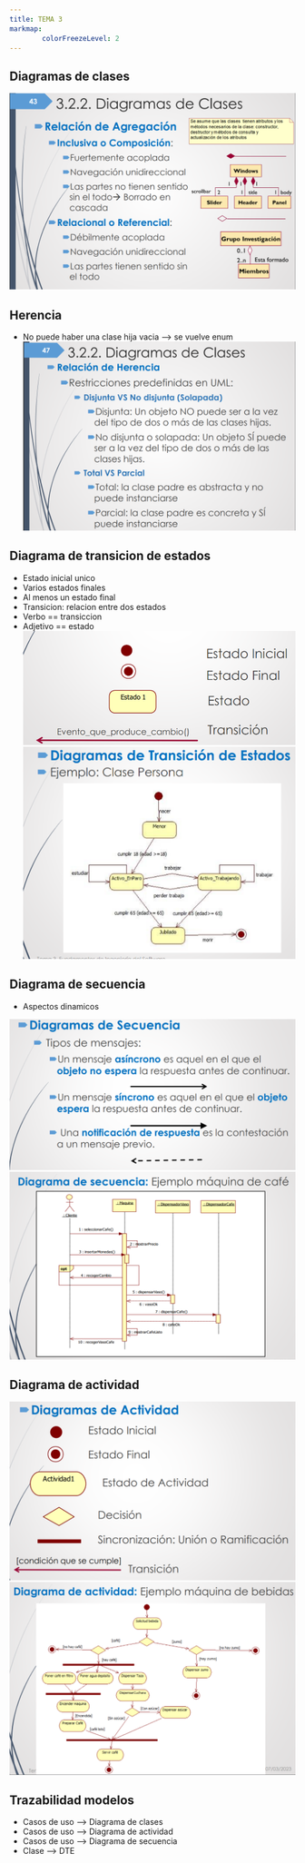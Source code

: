 ```yaml
---
title: TEMA 3 
markmap: 
        colorFreezeLevel: 2
---
```


## Diagramas de clases

![Tipos de agregacion](FotosFIS/Agregacion.png)


## Herencia
- No puede haber una clase hija vacia --> se vuelve enum
![Tipos de herencia](FotosFIS/herencia.png)


## Diagrama de transicion de estados
- Estado inicial unico
- Varios estados finales
- Al menos un estado final
- Transicion: relacion entre dos estados
- Verbo == transiccion
- Adjetivo == estado
![DTE](FotosFIS/DTE.png)
![Ejemplo](FotosFIS/DTE1.png)

## Diagrama de secuencia
- Aspectos dinamicos

![](FotosFIS/DS.png)
![Ejemplo](FotosFIS/DS1.png)

## Diagrama de actividad

![](FotosFIS/DA.png)
![Ejemplo](FotosFIS/DA1.png)

## Trazabilidad modelos
- Casos de uso --> Diagrama de clases 
- Casos de uso --> Diagrama de actividad 
- Casos de uso --> Diagrama de secuencia 
- Clase --> DTE

